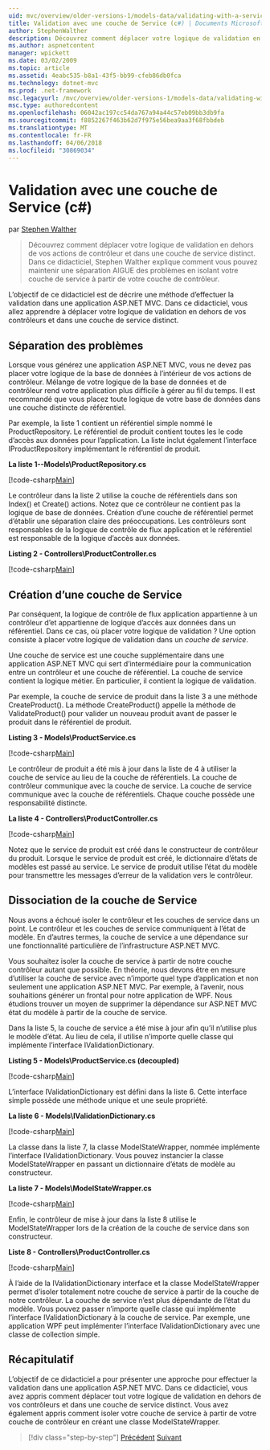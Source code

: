 ```yaml
---
uid: mvc/overview/older-versions-1/models-data/validating-with-a-service-layer-cs
title: Validation avec une couche de Service (c#) | Documents Microsoft
author: StephenWalther
description: Découvrez comment déplacer votre logique de validation en dehors de vos actions de contrôleur et dans une couche de service distinct. Dans ce didacticiel, Stephen Walther explique comment vous...
ms.author: aspnetcontent
manager: wpickett
ms.date: 03/02/2009
ms.topic: article
ms.assetid: 4eabc535-b8a1-43f5-bb99-cfeb86db0fca
ms.technology: dotnet-mvc
ms.prod: .net-framework
msc.legacyurl: /mvc/overview/older-versions-1/models-data/validating-with-a-service-layer-cs
msc.type: authoredcontent
ms.openlocfilehash: 06042ac197cc54da767a94a44c57eb09bb3db9fa
ms.sourcegitcommit: f8852267f463b62d7f975e56bea9aa3f68fbbdeb
ms.translationtype: MT
ms.contentlocale: fr-FR
ms.lasthandoff: 04/06/2018
ms.locfileid: "30869034"
---
```

<a name="validating-with-a-service-layer-c"></a>Validation avec une couche de Service (c#)
====================
par [Stephen Walther](https://github.com/StephenWalther)

> Découvrez comment déplacer votre logique de validation en dehors de vos actions de contrôleur et dans une couche de service distinct. Dans ce didacticiel, Stephen Walther explique comment vous pouvez maintenir une séparation AIGUE des problèmes en isolant votre couche de service à partir de votre couche de contrôleur.


L’objectif de ce didacticiel est de décrire une méthode d’effectuer la validation dans une application ASP.NET MVC. Dans ce didacticiel, vous allez apprendre à déplacer votre logique de validation en dehors de vos contrôleurs et dans une couche de service distinct.

## <a name="separating-concerns"></a>Séparation des problèmes

Lorsque vous générez une application ASP.NET MVC, vous ne devez pas placer votre logique de la base de données à l’intérieur de vos actions de contrôleur. Mélange de votre logique de la base de données et de contrôleur rend votre application plus difficile à gérer au fil du temps. Il est recommandé que vous placez toute logique de votre base de données dans une couche distincte de référentiel.

Par exemple, la liste 1 contient un référentiel simple nommé le ProductRepository. Le référentiel de produit contient toutes les le code d’accès aux données pour l’application. La liste inclut également l’interface IProductRepository implémentant le référentiel de produit.

**La liste 1--Models\ProductRepository.cs**

[!code-csharp[Main](validating-with-a-service-layer-cs/samples/sample1.cs)]

Le contrôleur dans la liste 2 utilise la couche de référentiels dans son Index() et Create() actions. Notez que ce contrôleur ne contient pas la logique de base de données. Création d’une couche de référentiel permet d’établir une séparation claire des préoccupations. Les contrôleurs sont responsables de la logique de contrôle de flux application et le référentiel est responsable de la logique d’accès aux données.

**Listing 2 - Controllers\ProductController.cs**

[!code-csharp[Main](validating-with-a-service-layer-cs/samples/sample2.cs)]

## <a name="creating-a-service-layer"></a>Création d’une couche de Service

Par conséquent, la logique de contrôle de flux application appartienne à un contrôleur d’et appartienne de logique d’accès aux données dans un référentiel. Dans ce cas, où placer votre logique de validation ? Une option consiste à placer votre logique de validation dans un *couche de service*.

Une couche de service est une couche supplémentaire dans une application ASP.NET MVC qui sert d’intermédiaire pour la communication entre un contrôleur et une couche de référentiel. La couche de service contient la logique métier. En particulier, il contient la logique de validation.

Par exemple, la couche de service de produit dans la liste 3 a une méthode CreateProduct(). La méthode CreateProduct() appelle la méthode de ValidateProduct() pour valider un nouveau produit avant de passer le produit dans le référentiel de produit.

**Listing 3 - Models\ProductService.cs**

[!code-csharp[Main](validating-with-a-service-layer-cs/samples/sample3.cs)]

Le contrôleur de produit a été mis à jour dans la liste de 4 à utiliser la couche de service au lieu de la couche de référentiels. La couche de contrôleur communique avec la couche de service. La couche de service communique avec la couche de référentiels. Chaque couche possède une responsabilité distincte.

**La liste 4 - Controllers\ProductController.cs**

[!code-csharp[Main](validating-with-a-service-layer-cs/samples/sample4.cs)]

Notez que le service de produit est créé dans le constructeur de contrôleur du produit. Lorsque le service de produit est créé, le dictionnaire d’états de modèles est passé au service. Le service de produit utilise l’état du modèle pour transmettre les messages d’erreur de la validation vers le contrôleur.

## <a name="decoupling-the-service-layer"></a>Dissociation de la couche de Service

Nous avons a échoué isoler le contrôleur et les couches de service dans un point. Le contrôleur et les couches de service communiquent à l’état de modèle. En d’autres termes, la couche de service a une dépendance sur une fonctionnalité particulière de l’infrastructure ASP.NET MVC.

Vous souhaitez isoler la couche de service à partir de notre couche contrôleur autant que possible. En théorie, nous devons être en mesure d’utiliser la couche de service avec n’importe quel type d’application et non seulement une application ASP.NET MVC. Par exemple, à l’avenir, nous souhaitions générer un frontal pour notre application de WPF. Nous étudions trouver un moyen de supprimer la dépendance sur ASP.NET MVC état du modèle à partir de la couche de service.

Dans la liste 5, la couche de service a été mise à jour afin qu’il n’utilise plus le modèle d’état. Au lieu de cela, il utilise n’importe quelle classe qui implémente l’interface IValidationDictionary.

**Listing 5 - Models\ProductService.cs (decoupled)**

[!code-csharp[Main](validating-with-a-service-layer-cs/samples/sample5.cs)]

L’interface IValidationDictionary est défini dans la liste 6. Cette interface simple possède une méthode unique et une seule propriété.

**La liste 6 - Models\IValidationDictionary.cs**

[!code-csharp[Main](validating-with-a-service-layer-cs/samples/sample6.cs)]

La classe dans la liste 7, la classe ModelStateWrapper, nommée implémente l’interface IValidationDictionary. Vous pouvez instancier la classe ModelStateWrapper en passant un dictionnaire d’états de modèle au constructeur.

**La liste 7 - Models\ModelStateWrapper.cs**

[!code-csharp[Main](validating-with-a-service-layer-cs/samples/sample7.cs)]

Enfin, le contrôleur de mise à jour dans la liste 8 utilise le ModelStateWrapper lors de la création de la couche de service dans son constructeur.

**Liste 8 - Controllers\ProductController.cs**

[!code-csharp[Main](validating-with-a-service-layer-cs/samples/sample8.cs)]

À l’aide de la IValidationDictionary interface et la classe ModelStateWrapper permet d’isoler totalement notre couche de service à partir de la couche de notre contrôleur. La couche de service n’est plus dépendante de l’état du modèle. Vous pouvez passer n’importe quelle classe qui implémente l’interface IValidationDictionary à la couche de service. Par exemple, une application WPF peut implémenter l’interface IValidationDictionary avec une classe de collection simple.

## <a name="summary"></a>Récapitulatif

L’objectif de ce didacticiel a pour présenter une approche pour effectuer la validation dans une application ASP.NET MVC. Dans ce didacticiel, vous avez appris comment déplacer tout votre logique de validation en dehors de vos contrôleurs et dans une couche de service distinct. Vous avez également appris comment isoler votre couche de service à partir de votre couche de contrôleur en créant une classe ModelStateWrapper.

> [!div class="step-by-step"]
> [Précédent](validating-with-the-idataerrorinfo-interface-cs.md)
> [Suivant](validation-with-the-data-annotation-validators-cs.md)
